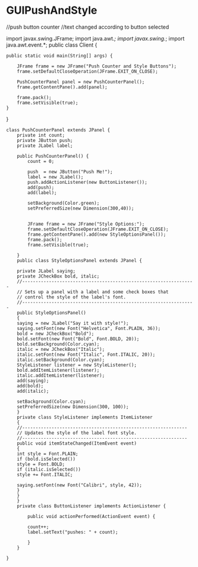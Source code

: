 # GUIPushAndStyle

//push button counter
//text changed according to button selected

import javax.swing.JFrame;
import java.awt.*;
import javax.swing.*;
import java.awt.event.*;
public class Client {

	public static void main(String[] args) {
		
		JFrame frame = new JFrame("Push Counter and Style Buttons");
		frame.setDefaultCloseOperation(JFrame.EXIT_ON_CLOSE);

		PushCounterPanel panel = new PushCounterPanel();
		frame.getContentPane().add(panel);
		
		frame.pack();
		frame.setVisible(true);
	}
}

	class PushCounterPanel extends JPanel {
		private int count;
		private JButton push;
		private JLabel label;
		
		public PushCounterPanel() {
			count = 0;
			
			push  = new JButton("Push Me!");
			label = new JLabel();
			push.addActionListener(new ButtonListener());
			add(push);
			add(label);
			
			setBackground(Color.green);
			setPreferredSize(new Dimension(300,40));
		
			
			JFrame frame = new JFrame("Style Options:");
			frame.setDefaultCloseOperation(JFrame.EXIT_ON_CLOSE);
			frame.getContentPane().add(new StyleOptionsPanel());
			frame.pack();
			frame.setVisible(true);

		}
		public class StyleOptionsPanel extends JPanel {
			
		private JLabel saying;
		private JCheckBox bold, italic;
		//-----------------------------------------------------------------
		// Sets up a panel with a label and some check boxes that
		// control the style of the label's font.
		//-----------------------------------------------------------------
		public StyleOptionsPanel()
		{
		saying = new JLabel("Say it with style!");
		saying.setFont(new Font("Helvetica", Font.PLAIN, 36));
		bold = new JCheckBox("Bold");
		bold.setFont(new Font("Bold", Font.BOLD, 20));
		bold.setBackground(Color.cyan);
		italic = new JCheckBox("Italic");
		italic.setFont(new Font("Italic", Font.ITALIC, 20));
		italic.setBackground(Color.cyan);
		StyleListener listener = new StyleListener();
		bold.addItemListener(listener);
		italic.addItemListener(listener);
		add(saying);
		add(bold);
		add(italic);
	
		setBackground(Color.cyan);
		setPreferredSize(new Dimension(300, 100));
		}
		private class StyleListener implements ItemListener
		{
		//--------------------------------------------------------------
		// Updates the style of the label font style.
		//--------------------------------------------------------------
		public void itemStateChanged(ItemEvent event)
		{
		int style = Font.PLAIN;
		if (bold.isSelected())
		style = Font.BOLD;
		if (italic.isSelected())
		style += Font.ITALIC;
		
		saying.setFont(new Font("Calibri", style, 42));
		}
		}
		}
		private class ButtonListener implements ActionListener {
			
			public void actionPerformed(ActionEvent event) {
		
			count++;
			label.setText("pushes: " + count);

			}
		}
			
	}
	
	
	
	 
	
	



